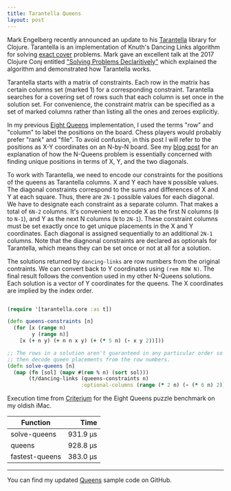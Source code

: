 ```yaml
---
title: Tarantella Queens
layout: post
--- 
```


Mark Engelberg recently announced an update to his [Tarantella][1] library for Clojure.
Tarantella is an implementation of Knuth's Dancing Links algorithm for solving
[exact cover][2] problems.  Mark gave an excellent talk at the 2017 Clojure Conj entitled
["Solving Problems Declaritively"][3] which explained the algorithm and demonstrated how
Tarantella works.

[1]: https://github.com/Engelberg/tarantella

[2]: https://en.wikipedia.org/wiki/Exact_cover

[3]: https://youtu.be/TA9DBG8x-ys

Tarantella starts with a matrix of constraints.  Each row in the matrix has certain columns
set (marked 1) for a corresponding constraint.  Tarantella searches for a covering set of
rows such that each column is set once in the solution set.  For convenience, the constraint
matrix can be specified as a set of marked columns rather than listing all the ones and
zeroes explicitly.

In my previous [Eight Queens][4] implementation, I used the terms "row" and "column" to
label the positions on the board.  Chess players would probably prefer "rank" and
"file".  To avoid confusion, in this post I will refer to the positions as X-Y coordinates
on an N-by-N board.  See my [blog post][4] for an explanation of how the N-Queens problem is
essentially concerned with finding unique positions in terms of X, Y, and the two diagonals.

[4]: http://conjobble.velisco.com/2019/02/14/eight-queens.html

To work with Tarantella, we need to encode our constraints for the positions of the queens
as Tarantella columns.  X and Y each have `N` possible values.  The diagonal constraints
correspond to the sums and differences of X and Y at each square.  Thus, there are `2N-1`
possible values for each diagonal.  We have to designate each constraint as a separate
column.  That makes a total of `6N-2` columns.  It's convenient to encode X as the first N
columns (`0` to `N-1`), and Y as the next N columns (`N` to `2N-1`).  These constraint
columns must be set exactly once to get unique placements in the X and Y coordinates.  Each
diagonal is assigned sequentially to an additional `2N-1` columns.  Note that the diagnonal
constraints are declared as optionals for Tarantella, which means they can be set once or
not at all for a solution.

The solutions returned by `dancing-links` are row numbers from the original contraints.  We
can convert back to Y coordinates using `(rem ROW N)`.  The final result follows the
convention used in my other N-Queens solutions.  Each solution is a vector of Y coordinates
for the queens.  The X coordinates are implied by the index order.

```clojure

(require '[tarantella.core :as t])

(defn queens-constraints [n]
  (for [x (range n)
        y (range n)]
    [x (+ n y) (+ n n x y) (+ (* 5 n) (- x y 2))]))

;; The rows in a solution aren't guaranteed in any particular order so we need to sort first,
;; then decode queen placements from the row numbers.
(defn solve-queens [n]
  (map (fn [sol] (mapv #(rem % n) (sort sol)))
       (t/dancing-links (queens-constraints n)
                        :optional-columns (range (* 2 n) (- (* 6 n) 2)))))

```


Execution time from [Criterium][5] for the Eight Queens puzzle benchmark on my oldish iMac.

[5]: https://github.com/hugoduncan/criterium/

| Function       |    Time     |
| --------       |    -------: |
| solve-queens   |    931.9 µs |
| queens         |    928.8 µs |
| fastest-queens |    383.0 µs |

-----

You can find my updated [Queens][6] sample code on GitHub.

[6]: https://github.com/miner/queens

